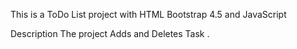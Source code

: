This is a ToDo List project with HTML Bootstrap 4.5 and JavaScript 

Description
The project Adds and Deletes Task .